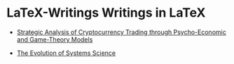 # LaTeX-Writings Writings in LaTeX

- [Strategic Analysis of Cryptocurrency Trading through Psycho-Economic and Game-Theory Models](https://github.com/iamcapote/LaTeX-Writings/blob/main/Drafts/Strategic%20Analysis%20of%20Cryptocurrency%20Trading%20through%20Psycho-Economic%20and%20Game-Theory%20Models/Strategic%20Analysis%20of%20Cryptocurrency%20Trading%20through%20Psycho-Economic%20and%20Game-Theory%20Models.pdf)

- [The Evolution of Systems Science](https://github.com/iamcapote/LaTeX-Writings/blob/main/Drafts/SystemsEvo/Systems_Evo.pdf)
